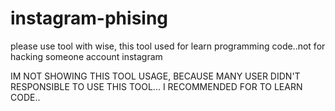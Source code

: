 # instagram-phising
please use tool with wise, this tool used for learn programming code..not for hacking someone account instagram

IM NOT SHOWING THIS TOOL USAGE, BECAUSE MANY USER DIDN'T RESPONSIBLE TO USE THIS TOOL...
I RECOMMENDED FOR TO LEARN CODE..
